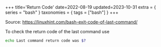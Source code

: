 +++
title='Return Code'
date=2022-08-19
updated=2023-10-31
extra = { series = "bash" }
taxonomies = { tags = ["bash"] }
+++

Source: <https://linuxhint.com/bash-exit-code-of-last-command/>

To check the return code of the last command use

```sh
echo Last command return code was $?
```
